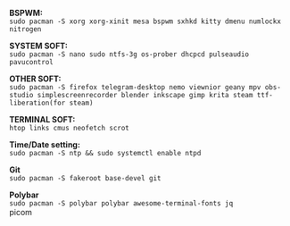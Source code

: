 **BSPWM:**  
`sudo pacman -S xorg xorg-xinit mesa bspwm sxhkd kitty dmenu numlockx nitrogen`

**SYSTEM SOFT:**  
`sudo pacman -S nano sudo ntfs-3g os-prober dhcpcd pulseaudio pavucontrol`

**OTHER SOFT:**  
`sudo pacman -S firefox telegram-desktop nemo viewnior geany mpv obs-studio simplescreenrecorder blender inkscape gimp krita steam ttf-liberation(for steam)`

**TERMINAL SOFT:**  
`htop links cmus neofetch scrot`  
  
**Time/Date setting:**  
`sudo pacman -S ntp && sudo systemctl enable ntpd`  

**Git**  
`sudo pacman -S fakeroot base-devel git`  

**Polybar**  
`sudo pacman -S polybar polybar awesome-terminal-fonts jq`  
 picom   